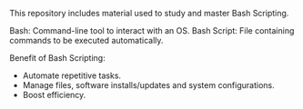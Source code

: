 This repository includes material used to study and master Bash Scripting. 

Bash: Command-line tool to interact with an OS.
Bash Script: File containing commands to be executed automatically.

Benefit of Bash Scripting:
- Automate repetitive tasks.
- Manage files, software installs/updates and system configurations.
- Boost efficiency.
